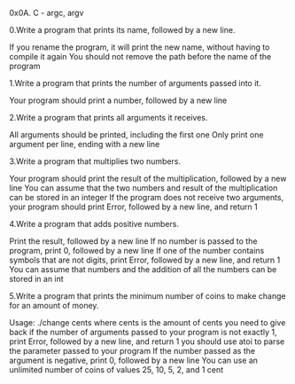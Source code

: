 0x0A. C - argc, argv

0.Write a program that prints its name, followed by a new line.

If you rename the program, it will print the new name, without having to compile it again
You should not remove the path before the name of the program

1.Write a program that prints the number of arguments passed into it.

Your program should print a number, followed by a new line

2.Write a program that prints all arguments it receives.

All arguments should be printed, including the first one
Only print one argument per line, ending with a new line

3.Write a program that multiplies two numbers.

Your program should print the result of the multiplication, followed by a new line
You can assume that the two numbers and result of the multiplication can be stored in an integer
If the program does not receive two arguments, your program should print Error, followed by a new line, and return 1

4.Write a program that adds positive numbers.

Print the result, followed by a new line
If no number is passed to the program, print 0, followed by a new line
If one of the number contains symbols that are not digits, print Error, followed by a new line, and return 1
You can assume that numbers and the addition of all the numbers can be stored in an int

5.Write a program that prints the minimum number of coins to make change for an amount of money.

Usage: ./change cents
where cents is the amount of cents you need to give back
if the number of arguments passed to your program is not exactly 1, print Error, followed by a new line, and return 1
you should use atoi to parse the parameter passed to your program
If the number passed as the argument is negative, print 0, followed by a new line
You can use an unlimited number of coins of values 25, 10, 5, 2, and 1 cent
